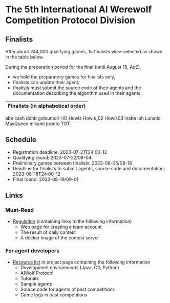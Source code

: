 # The 5th International AI Werewolf Competition Protocol Division

## Finalists
After about 244,000 qualifying games, 15 finalists were selected as shown in the table below.

During the preparation period for the final (until August 18, AoE), 
- we hold the preparatory games for finalists only,
- finalists can update their agent,
- finalists must submit the source code of their agents and the documentation describing the algorithm used in their agents.

| Finalists (in alphabetical order) |
| --- |
abe
cash
ddhb
gotsumori
HO
Howls
Howls_02
Howls03
inaba
ioh
Lunatic
MayQueen
mikami
pronto
TOT

## Schedule
- Registration deadline: 2023-07-21T24:00-12
- Qualifying round: 2023-07-22/08-04
- Preliminary games between finalists: 2023-08-05/08-18
- Deadline for finalists to submit agents, source code and documentation: 2023-08-18T24:00-12
- Final round: 2023-08-19/09-01

## Links

### Must-Read
- [Regulation](regulation.md) (containing links to the following information)
  - Web page for creating a team account
  - The result of daily contest
  - A docker image of the contest server

### For agent developers
- [Resource list](http://aiwolf.org/en/resource) in project page containing the following information
  - Development environments (Java, C#, Python)
  - AIWolf Protocol
  - Tutorials
  - Sample agents
  - Source code for agents of past competitions
  - Game logs in past competitions

